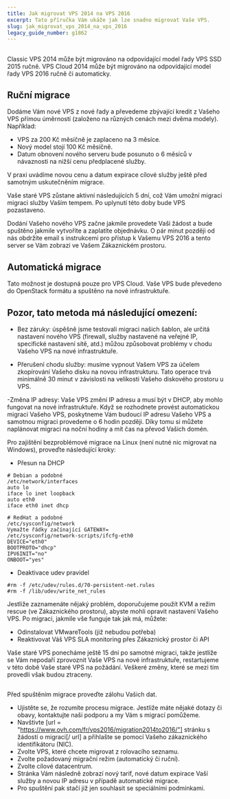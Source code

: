 ```yaml
---
title: Jak migrovat VPS 2014 na VPS 2016
excerpt: Tato příručka Vám ukáže jak lze snadno migrovat Vaše VPS.
slug: jak_migrovat_vps_2014_na_vps_2016
legacy_guide_number: g1862
---
```



## 
Classic VPS 2014 může být migrováno na odpovídající model řady VPS SSD 2015 ručně.
VPS Cloud 2014 může být migrováno na odpovídající model řady VPS 2016 ručně či automaticky.


## Ruční migrace
Dodáme Vám nové VPS z nové řady a převedeme zbývající kredit z Vašeho VPS přímou úměrností (založeno na různých cenách mezi dvěma modely). Například:

- VPS za 200 Kč měsíčně je zaplaceno na 3 měsíce.
- Nový model stojí 100 Kč měsíčně.
- Datum obnovení nového serveru bude posunuto o 6 měsíců v návaznosti na nižší cenu předplacené služby.

V praxi uvádíme novou cenu a datum expirace cílové služby ještě před samotným uskutečněním migrace.

Vaše staré VPS zůstane aktivní následujících 5 dní, což Vám umožní migraci migraci služby Vaším tempem. Po uplynutí této doby bude VPS pozastaveno.

Dodání Vašeho nového VPS začne jakmile provedete Vaši žádost a bude spuštěno jakmile vytvoříte a zaplatíte objednávku. O pár minut později od nás obdržíte email s instrukcemi pro přístup k Vašemu VPS 2016 a tento server se Vám zobrazí ve Vašem Zákaznickém prostoru.


## Automatická migrace
Tato možnost je dostupná pouze pro VPS Cloud. Vaše VPS bude převedeno do OpenStack formátu a spuštěno na nové infrastruktuře.

## Pozor, tato metoda má následující omezení:

- Bez záruky: úspěšně jsme testovali migraci našich šablon, ale určitá nastavení nového VPS (firewall, služby nastavené na veřejné IP, specifické nastavení sítě, atd.) můžou způsobovat problémy v chodu Vašeho VPS na nové infrastruktuře.

- Přerušení chodu služby: musíme vypnout Vašem VPS za účelem zkopírování Vašeho disku na novou infrastrukturu. Tato  operace trvá minimálně 30 minut v závislosti na velikosti Vašeho diskového prostoru u VPS. 


-Změna IP adresy: Vaše VPS změní IP adresu a musí být v DHCP, aby mohlo fungovat na nové infrastruktuře.
Když se rozhodnete provést automatickou migraci Vašeho VPS, poskytneme Vám budoucí IP adresu Vašeho VPS a samotnou migraci provedeme o 6 hodin později. Díky tomu si můžete naplánovat migraci na noční hodiny a mít čas na převod Vašich domén.

Pro zajištění bezproblémové migrace na Linux (není nutné nic migrovat na Windows), proveďte následující kroky: 

- Přesun na DHCP

```
# Debian a podobné
/etc/network/interfaces
auto lo
iface lo inet loopback
auto eth0
iface eth0 inet dhcp
```



```
# RedHat a podobné
/etc/sysconfig/network
Vymažte řádky začínající GATEWAY=
/etc/sysconfig/network-scripts/ifcfg-eth0
DEVICE="eth0"
BOOTPROTO="dhcp"
IPV6INIT="no"
ONBOOT="yes"
```


- Deaktivace udev pravidel

```
#rm -f /etc/udev/rules.d/70-persistent-net.rules
#rm -f /lib/udev/write_net_rules
```



Jestliže zaznamenáte nějaký problém, doporučujeme použít KVM a režim rescue (ve Zákaznického prostoru), abyste mohli opravit nastavení Vašeho VPS.
Po migraci, jakmile vše funguje tak jak má, můžete:

- Odinstalovat VMwareTools (již nebudou potřeba)
- Reaktivovat Váš VPS SLA monitoring přes Zákaznický prostor či API


Vaše staré VPS ponecháme ještě 15 dní po samotné migraci, takže jestliže se Vám nepodaří zprovoznit Vaše VPS na nové infrastruktuře, restartujeme v této době Vaše staré VPS na požádání. Veškeré změny, které se mezi tím provedli však budou ztraceny.


## 
Před spuštěním migrace proveďte zálohu Vašich dat.

- Ujistěte se, že rozumíte procesu migrace. Jestliže máte nějaké dotazy či obavy, kontaktujte naši podporu a my Vám s migrací pomůžeme.
- Navštivte [url = "https://www.ovh.com/fr/vps2016/migration2014to2016/"] stránku s žádostí o migraci[/ url] a přihlašte se pomocí Vašeho zákaznického identifikátoru (NIC).
- Zvolte VPS, které chcete migrovat z rolovacího seznamu.
- Zvolte požadovaný migrační režim (automatický či ruční).
- Zvolte cílové datacentrum.
- Stránka Vám následně zobrazí nový tarif, nové datum expirace Vaší služby a novou IP adresu v případě automatické migrace.
- Pro spuštění pak stačí již jen souhlasit se speciálními podmínkami.



